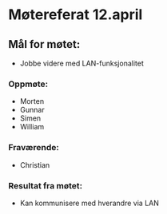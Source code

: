 # Møtereferat 12.april
## Mål for møtet:
- Jobbe videre med LAN-funksjonalitet

### Oppmøte:
- Morten
- Gunnar
- Simen
- William

### Fraværende:
- Christian

### Resultat fra møtet:
- Kan kommunisere med hverandre via LAN
